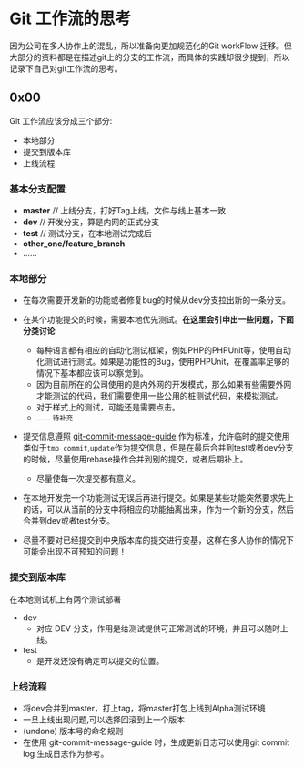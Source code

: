 # Git 工作流的思考

因为公司在多人协作上的混乱，所以准备向更加规范化的Git workFlow 迁移。但大部分的资料都是在描述git上的分支的工作流，而具体的实践却很少提到，所以记录下自己对git工作流的思考。

## 0x00

Git 工作流应该分成三个部分:

* 本地部分
* 提交到版本库
* 上线流程

### 基本分支配置

* **master**  // 上线分支，打好Tag上线，文件与线上基本一致
* **dev**     // 开发分支，算是内网的正式分支
* **test**    // 测试分支，在本地测试完成后
* **other_one/feature_branch**
* ……

### 本地部分

* 在每次需要开发新的功能或者修复bug的时候从dev分支拉出新的一条分支。

* 在某个功能提交的时候，需要本地优先测试。**在这里会引申出一些问题，下面分类讨论**
    * 每种语言都有相应的自动化测试框架，例如PHP的PHPUnit等，使用自动化测试进行测试。如果是功能性的Bug，使用PHPUnit，在覆盖率足够的情况下基本都应该可以察觉到。
    * 因为目前所在的公司使用的是内外网的开发模式，那么如果有些需要外网才能测试的代码，我们需要使用一些公用的桩测试代码，来模拟测试。
    * 对于样式上的测试，可能还是需要点击。
    * …… `待补充`

* 提交信息遵照 [git-commit-message-guide]() 作为标准，允许临时的提交使用类似于`tmp commit`,`update`作为提交信息，但是在最后合并到test或者dev分支的时候，尽量使用rebase操作合并到别的提交，或者后期补上。
    * 尽量使每一次提交都有意义。

* 在本地开发完一个功能测试无误后再进行提交。如果是某些功能突然要求先上的话，可以从当前的分支中将相应的功能抽离出来，作为一个新的分支，然后合并到dev或者test分支。

* 尽量不要对已经提交到中央版本库的提交进行变基，这样在多人协作的情况下可能会出现不可预知的问题！

### 提交到版本库

在本地测试机上有两个测试部署

* dev
    * 对应 DEV 分支，作用是给测试提供可正常测试的环境，并且可以随时上线。
* test
    * 是开发还没有确定可以提交的位置。

### 上线流程

* 将dev合并到master，打上tag，将master打包上线到Alpha测试环境
* 一旦上线出现问题,可以选择回滚到上一个版本
* (undone) 版本号的命名规则
* 在使用 git-commit-message-guide 时，生成更新日志可以使用git commit log 生成日志作为参考。

